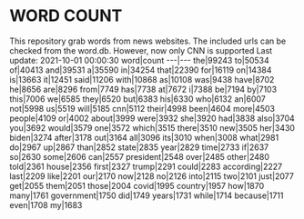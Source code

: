# WORD COUNT
This repository grab words from news websites. The included urls can be checked from the word.db.
However, now only CNN is supported
Last update: 2021-10-01 00:00:30
word|count
---|---
the|99243
to|50534
of|40413
and|39531
a|35590
in|34254
that|22390
for|16119
on|14384
is|13663
it|12451
said|11206
with|10868
as|10108
was|9438
have|8702
he|8656
are|8296
from|7749
has|7738
at|7672
i|7388
be|7194
by|7103
this|7006
we|6585
they|6520
but|6383
his|6330
who|6132
an|6007
not|5998
us|5519
will|5185
cnn|5112
their|4998
been|4604
more|4503
people|4109
or|4002
about|3999
were|3932
she|3920
had|3838
also|3704
you|3692
would|3579
one|3572
which|3515
there|3510
new|3505
her|3430
biden|3274
after|3178
out|3164
all|3096
its|3010
when|3008
what|2981
do|2967
up|2867
than|2852
state|2835
year|2829
time|2733
if|2637
so|2630
some|2606
can|2557
president|2548
over|2485
other|2480
told|2361
house|2356
first|2327
trump|2291
could|2283
according|2227
last|2209
like|2201
our|2170
now|2128
no|2126
into|2115
two|2101
just|2077
get|2055
them|2051
those|2004
covid|1995
country|1957
how|1870
many|1761
government|1750
did|1749
years|1731
while|1714
because|1711
even|1708
my|1683
